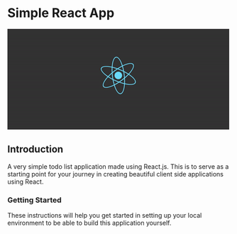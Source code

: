 # Simple React App
![React](todo-list/public/ReactLogo.gif)

## Introduction
A very simple todo list application made using React.js. This is to serve as a starting point for your journey in creating beautiful client side applications using React.

### Getting Started
These instructions will help you get started in setting up your local environment to be able to build this application yourself.




